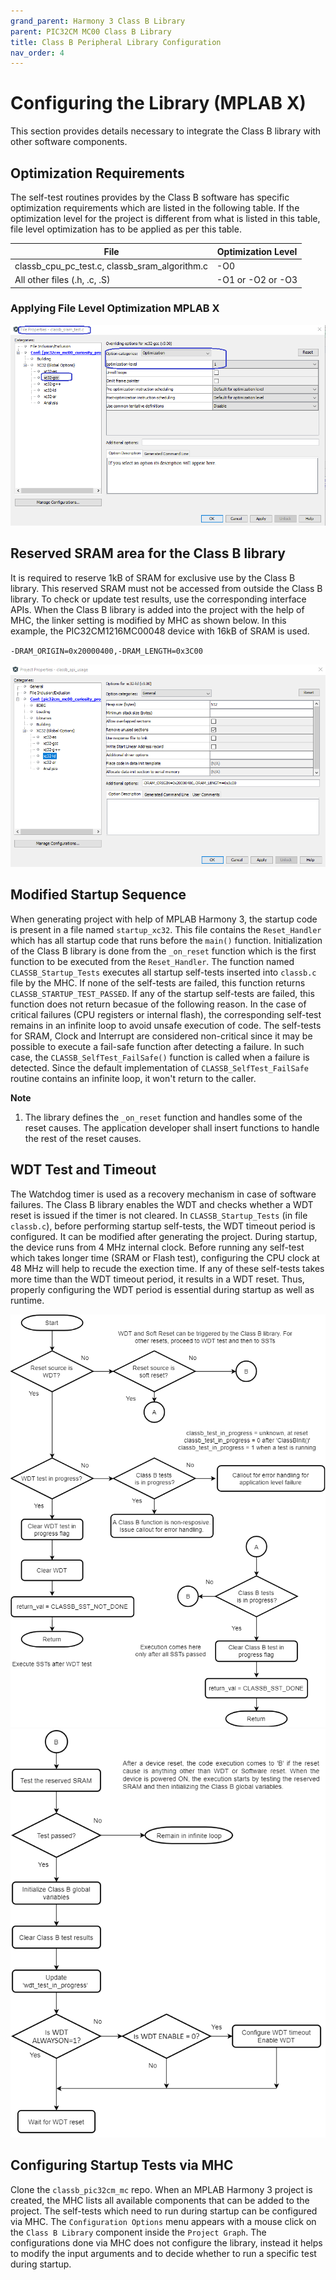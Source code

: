 ```yaml
---
grand_parent: Harmony 3 Class B Library
parent: PIC32CM MC00 Class B Library
title: Class B Peripheral Library Configuration
nav_order: 4
---
```


# Configuring the Library (MPLAB X)

This section provides details necessary to integrate the Class B library with other software components.

## Optimization Requirements

The self-test routines provides by the Class B software has specific optimization requirements which are
listed in the following table. If the optimization level for the project is different from what is listed
in this table, file level optimization has to be applied as per this table.

| File | Optimization Level |
|-|-|
| classb_cpu_pc_test.c, classb_sram_algorithm.c | -O0 |
| All other files (.h, .c, .S) | -O1 or -O2 or -O3 |

### Applying File Level Optimization MPLAB X

![](./images/MPLABX_file_optimization.png)

## Reserved SRAM area for the Class B library

It is required to reserve 1kB of SRAM for exclusive use by the Class B library.
This reserved SRAM must not be accessed from outside the Class B library.
To check or update test results, use the corresponding interface APIs.
When the Class B library is added into the project with the help of MHC, the linker setting is modified by MHC as shown below.
In this example, the PIC32CM1216MC00048 device with 16kB of SRAM is used.

`-DRAM_ORIGIN=0x20000400,-DRAM_LENGTH=0x3C00`

![](./images/xc32_ld_SRAM_Reserve_pic32cm.png)


## Modified Startup Sequence

When generating project with help of MPLAB Harmony 3, the startup code is present in a file named `startup_xc32`.
This file contains the `Reset_Handler` which has all startup code that runs before the `main()` function.
Initialization of the Class B library is done from the `_on_reset` function which is the first function
to be executed from the `Reset_Handler`. The function named `CLASSB_Startup_Tests` executes all startup self-tests
inserted into `classb.c` file by the MHC. If none of the self-tests are failed, this function returns
`CLASSB_STARTUP_TEST_PASSED`. If any of the startup self-tests are failed, this function does not return becasue
of the following reason.
In the case of critical failures (CPU registers or internal flash),
the corresponding self-test remains in an infinite loop to avoid unsafe execution of code.
The self-tests for SRAM, Clock and Interrupt are considered non-critical since it may be possible to execute
a fail-safe function after detecting a failure. In such case, the `CLASSB_SelfTest_FailSafe()` function is
called when a failure is detected. Since the default implementation of `CLASSB_SelfTest_FailSafe` routine
contains an infinite loop, it won't return to the caller. 

**Note**
1. The library defines the `_on_reset` function and handles some of the reset causes.
The application developer shall insert functions to handle the rest of the reset causes.


## WDT Test and Timeout

The Watchdog timer is used as a recovery mechanism in case of software failures.
The Class B library enables the WDT and checks whether a WDT reset is issued if the timer is not cleared.
In `CLASSB_Startup_Tests` (in file `classb.c`), before performing startup self-tests, the WDT timeout period is configured.
It can be modified after generating the project.
During startup, the device runs from 4 MHz internal clock. Before running any self-test which takes longer time
(SRAM or Flash test), configuring the CPU clock at 48 MHz will help to recude the exection time.
If any of these self-tests takes more time than the WDT timeout period, it results in a WDT reset.
Thus, properly configuring the WDT period is essential during startup as well as runtime.

![](./images/WDT_STARTUP_A.png)
![](./images/WDT_STARTUP_B.png)

## Configuring Startup Tests via MHC

Clone the `classb_pic32cm_mc` repo. When an MPLAB Harmony 3 project is created, the MHC lists all available
components that can be added to the project. The self-tests which need to run during startup can be configured via MHC.
The `Configuration Options` menu appears with a mouse click on the `Class B Library` component inside
the `Project Graph`. The configurations done via MHC does not configure the library, instead it helps to modify
the input arguments and to decide whether to run a specific test during startup.
